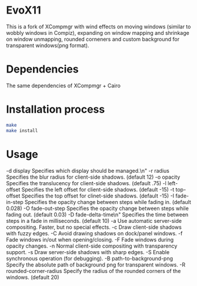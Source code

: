 # EvoX11
This is a fork of XCompmgr with wind effects on moving windows (similar to wobbly windows in Compiz), expanding on window mapping and shrinkage on window unmapping, rounded corneners and custom background for transparent windows(png format).

# Dependencies
The same dependencies of XCompmgr + Cairo

# Installation process

```bash
make
make install
```

# Usage
-d display
      Specifies which display should be managed.\n"
-r radius
      Specifies the blur radius for client-side shadows. (default 12)
 -o opacity
      Specifies the translucency for client-side shadows. (default .75)
-l left-offset
      Specifies the left offset for client-side shadows. (default -15)
-t top-offset
      Specifies the top offset for clinet-side shadows. (default -15)
-I fade-in-step
      Specifies the opacity change between steps while fading in. (default 0.028)
-O fade-out-step
      Specifies the opacity change between steps while fading out. (default 0.03)
-D fade-delta-time\n"
      Specifies the time between steps in a fade in milliseconds. (default 10)
-a
      Use automatic server-side compositing. Faster, but no special effects.
-c
      Draw client-side shadows with fuzzy edges.
-C
      Avoid drawing shadows on dock/panel windows.
-f
      Fade windows in/out when opening/closing.
-F
      Fade windows during opacity changes.
-n
      Normal client-side compositing with transparency support.
-s
      Draw server-side shadows with sharp edges.
-S
      Enable synchronous operation (for debugging).
-B path-to-background-png
      Specify the absolute path of background png for transparent windows.
-R rounded-corner-radius
      Specify the radius of the rounded corners of the windows. (default 20)
